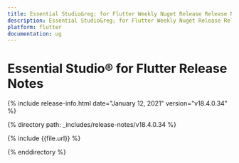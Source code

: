 ```yaml
---
title: Essential Studio&reg; for Flutter Weekly Nuget Release Release Notes  
description: Essential Studio&reg; for Flutter Weekly Nuget Release Release Notes  
platform: flutter
documentation: ug
---
```


# Essential Studio&reg; for Flutter  Release Notes  

{% include release-info.html date="January 12, 2021"  version="v18.4.0.34" %} 


{% directory path: _includes/release-notes/v18.4.0.34 %}

{% include {{file.url}} %}

{% enddirectory %}